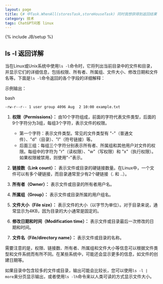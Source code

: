 ```yaml
---
layout: page
title: C# 中Task.WhenAll(storesTask,storeHouseTask) 同时我想获得到返回结果
category: 技术
tags: ChatGPT问答 linux
---
```

{% include JB/setup %}

## ls -l 返回详解

当在Linux或Unix系统中使用`ls -l`命令时，它将列出当前目录中的文件和目录，并显示它们的详细信息，包括权限、所有者、所属组、文件大小、修改日期和文件名等。下面是`ls -l`命令返回的各个字段的详细解释：

示例输出：

bash

```bash
-rw-r--r-- 1 user group 4096 Aug  2 10:00 example.txt
```

1.  **权限（Permissions）：** 由10个字符组成，前面的字符代表文件类型，后面的9个字符分为3组，每组3个字符，表示文件的权限。

    *   第一个字符：表示文件类型。常见的文件类型有 "-"（普通文件）、"d"（目录）、"l"（符号链接）等。
    *   后面三组：每组三个字符分别表示所有者、所属组和其他用户对文件的权限。每组中的字符为 "r"（读权限）、"w"（写权限）和 "x"（执行权限）。如果权限被禁用，则使用"-"表示。
2.  **链接数（Link count）：** 表示文件或目录的硬链接数量。在Linux中，一个文件可以有多个硬链接，而目录通常至少有2个硬链接（. 和 ..）。

3.  **所有者（Owner）：** 表示文件或目录的所有者用户名。

4.  **所属组（Group）：** 表示文件或目录所属的用户组名。

5.  **文件大小（File size）：** 表示文件的大小（以字节为单位）。对于目录来说，通常显示为4KB，因为目录的大小通常是固定的。

6.  **修改日期和时间（Modification time）：** 表示文件或目录最后一次修改的日期和时间。

7.  **文件名（File/directory name）：** 表示文件或目录的名称。


需要注意的是，权限、链接数、所有者、所属组和文件大小等信息可以根据文件类型和文件系统而有所不同。在某些系统中，可能还会显示更多的信息，如文件的创建日期等。

如果目录中包含较多的文件或目录，输出可能会比较长，您可以使用`ls -l | more`来分页显示输出，或者使用`ls -lh`命令来以人类可读的方式显示文件大小。
